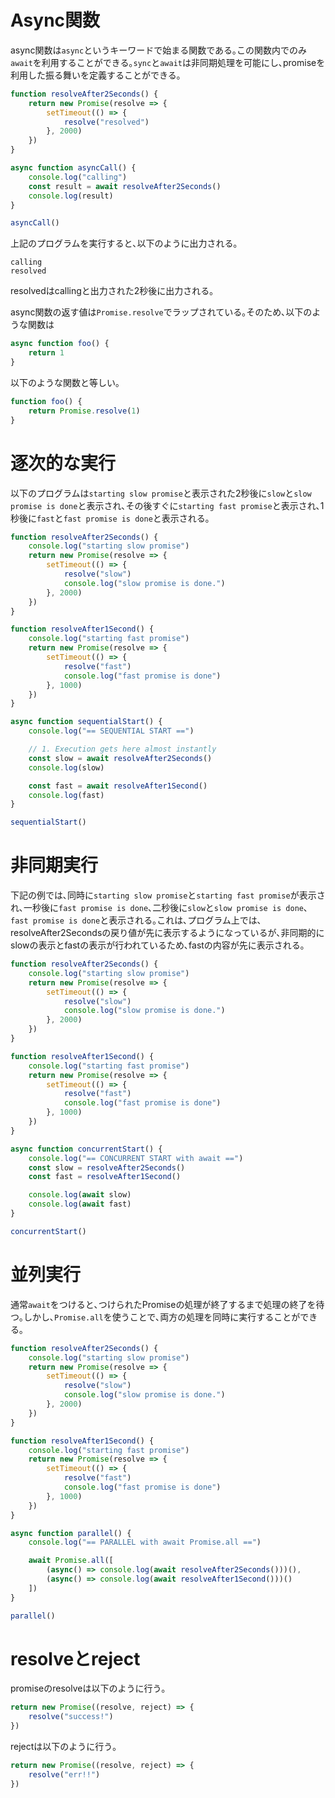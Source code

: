 # Async関数

async関数は`async`というキーワードで始まる関数である｡この関数内でのみ`await`を利用することができる｡`sync`と`await`は非同期処理を可能にし､promiseを利用した振る舞いを定義することができる｡

```javascript
function resolveAfter2Seconds() {
    return new Promise(resolve => {
        setTimeout(() => {
            resolve("resolved")
        }, 2000)
    })
}

async function asyncCall() {
    console.log("calling")
    const result = await resolveAfter2Seconds()
    console.log(result)
}

asyncCall()
```

上記のプログラムを実行すると､以下のように出力される｡

```
calling
resolved
```

resolvedはcallingと出力された2秒後に出力される｡

async関数の返す値は`Promise.resolve`でラップされている｡そのため､以下のような関数は

```javascript
async function foo() {
    return 1
}
```

以下のような関数と等しい｡

```javascript
function foo() {
    return Promise.resolve(1)
}
```

# 逐次的な実行

以下のプログラムは`starting slow promise`と表示された2秒後に`slow`と`slow promise is done`と表示され､その後すぐに`starting fast promise`と表示され､1秒後に`fast`と`fast promise is done`と表示される｡

```javascript
function resolveAfter2Seconds() {
    console.log("starting slow promise")
    return new Promise(resolve => {
        setTimeout(() => {
            resolve("slow")
            console.log("slow promise is done.")
        }, 2000)
    })
}

function resolveAfter1Second() {
    console.log("starting fast promise")
    return new Promise(resolve => {
        setTimeout(() => {
            resolve("fast")
            console.log("fast promise is done")
        }, 1000)
    })
}

async function sequentialStart() {
    console.log("== SEQUENTIAL START ==")

    // 1. Execution gets here almost instantly
    const slow = await resolveAfter2Seconds()
    console.log(slow)

    const fast = await resolveAfter1Second()
    console.log(fast)
}

sequentialStart()
```

# 非同期実行

下記の例では､同時に`starting slow promise`と`starting fast promise`が表示され､一秒後に`fast promise is done`､二秒後に`slow`と`slow promise is done`､`fast promise is done`と表示される｡これは､プログラム上では､resolveAfter2Secondsの戻り値が先に表示するようになっているが､非同期的にslowの表示とfastの表示が行われているため､fastの内容が先に表示される｡

```javascript
function resolveAfter2Seconds() {
    console.log("starting slow promise")
    return new Promise(resolve => {
        setTimeout(() => {
            resolve("slow")
            console.log("slow promise is done.")
        }, 2000)
    })
}

function resolveAfter1Second() {
    console.log("starting fast promise")
    return new Promise(resolve => {
        setTimeout(() => {
            resolve("fast")
            console.log("fast promise is done")
        }, 1000)
    })
}

async function concurrentStart() {
    console.log("== CONCURRENT START with await ==")
    const slow = resolveAfter2Seconds()
    const fast = resolveAfter1Second()

    console.log(await slow)
    console.log(await fast)
}

concurrentStart()
```

# 並列実行

通常`await`をつけると､つけられたPromiseの処理が終了するまで処理の終了を待つ｡しかし､`Promise.all`を使うことで､両方の処理を同時に実行することができる｡

```javascript
function resolveAfter2Seconds() {
    console.log("starting slow promise")
    return new Promise(resolve => {
        setTimeout(() => {
            resolve("slow")
            console.log("slow promise is done.")
        }, 2000)
    })
}

function resolveAfter1Second() {
    console.log("starting fast promise")
    return new Promise(resolve => {
        setTimeout(() => {
            resolve("fast")
            console.log("fast promise is done")
        }, 1000)
    })
}

async function parallel() {
    console.log("== PARALLEL with await Promise.all ==")

    await Promise.all([
        (async() => console.log(await resolveAfter2Seconds()))(),
        (async() => console.log(await resolveAfter1Second()))()
    ])
}

parallel()
```

# resolveとreject

promiseのresolveは以下のように行う｡

```javascript
return new Promise((resolve, reject) => {
    resolve("success!")
})
```

rejectは以下のように行う｡

```javascript
return new Promise((resolve, reject) => {
    resolve("err!!")
})
```